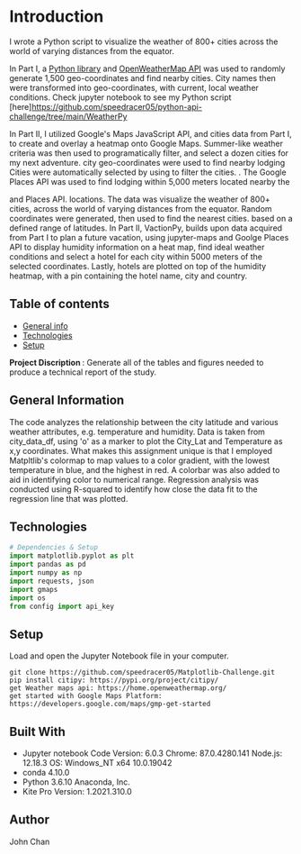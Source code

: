# Introduction

I wrote a Python script to visualize the weather of 800+ cities across the world of varying distances from the equator. 

In Part I, a [Python library](https://pypi.python.org/pypi/citipy) and [OpenWeatherMap API](https://openweathermap.org/api) was used to randomly generate 1,500 geo-coordinates and find nearby cities. City names then were transformed into geo-coordinates, with current, local weather conditions. 
Check jupyter notebook to see my Python script [here]https://github.com/speedracer05/python-api-challenge/tree/main/WeatherPy 

In Part II, I utilized Google's Maps JavaScript API, and cities data from Part I, to create and overlay a heatmap onto Google Maps. Summer-like weather criteria was then used to programatically filter, and select a dozen cities for my next adventure. city geo-coordinates were used to find nearby lodging  Cities were automatically selected by using  to filter the cities.  . The Google Places API was used to find lodging within 5,000 meters located nearby the 

and Places API. locations. The data was  visualize the weather of 800+ cities, across the world of varying distances from the equator. Random coordinates were generated, then used to find the nearest cities.  based on a defined range of latitudes. In Part II, VactionPy, builds upon data acquired from Part I to plan a future vacation, using jupyter-maps and Goolge Places API to display humidity information on a heat map, find ideal weather conditions and select a hotel for each city within 5000 meters of the selected coordinates. Lastly, hotels are plotted on top of the humidity heatmap, with a pin containing the hotel name, city and country.

## Table of contents
* [General info](#general-info)
* [Technologies](#technologies)
* [Setup](#setup)

<b> Project Discription </b>: Generate all of the tables and figures needed to produce a technical report of the study. 

## General Information
The code analyzes the relationship between the city latitude and various weather attributes, e.g. temperature and humidity. Data is taken from city_data_df, using 'o' as a marker to plot the City_Lat and Temperature as x,y coordinates. What makes this assignment unique is that I employed Matpltlib's colormap to map values to a color gradient, with the lowest temperature in blue, and the highest in red. A colorbar was also added to aid in identifying color to numerical range. Regression analysis was conducted using R-squared to identify how close the data fit to the regression line that was plotted.


## Technologies
```python
# Dependencies & Setup
import matplotlib.pyplot as plt
import pandas as pd
import numpy as np
import requests, json
import gmaps
import os
from config import api_key
```


## Setup
Load and open the Jupyter Notebook file in your computer.
```
git clone https://github.com/speedracer05/Matplotlib-Challenge.git
pip install citipy: https://pypi.org/project/citipy/
get Weather maps api: https://home.openweathermap.org/
get started with Google Maps Platform: https://developers.google.com/maps/gmp-get-started
```

## Built With
* Jupyter notebook Code Version: 6.0.3
Chrome: 87.0.4280.141
Node.js: 12.18.3
OS: Windows_NT x64 10.0.19042
* conda 4.10.0
* Python 3.6.10 Anaconda, Inc.
* Kite Pro Version: 1.2021.310.0

## Author
John Chan
